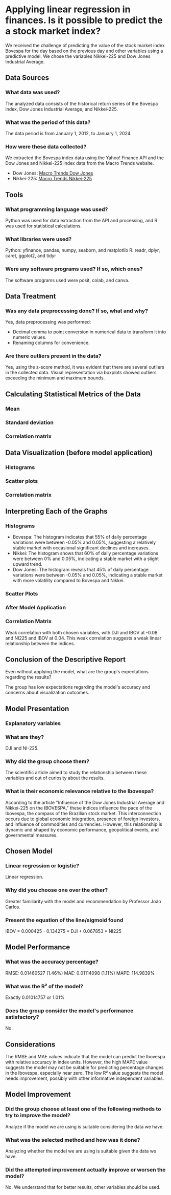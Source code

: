 # Applying linear regression in finances. Is it possible to predict the a stock market index?
We received the challenge of predicting the value of the stock market index Bovespa for the day based on the previous day and other variables using a predictive model. We chose the variables Nikkei-225 and Dow Jones Industrial Average.

## Data Sources
### What data was used?

The analyzed data consists of the historical return series of the Bovespa index, Dow Jones Industrial Average, and Nikkei-225.

### What was the period of this data?

The data period is from January 1, 2012, to January 1, 2024.

### How were these data collected?

We extracted the Bovespa index data using the Yahoo! Finance API and the Dow Jones and Nikkei-225 index data from the Macro Trends website.
- Dow Jones: [Macro Trends Dow Jones](https://www.macrotrends.net/1358/dow-jones-industrial-average-last-10-years#google_vignette)
- Nikkei-225: [Macro Trends Nikkei-225](https://www.macrotrends.net/2593/nikkei-225-index-historical-chart-data)

## Tools
### What programming language was used?

Python was used for data extraction from the API and processing, and R was used for statistical calculations.

### What libraries were used?

Python: yfinance, pandas, numpy, seaborn, and matplotlib
R: readr, dplyr, caret, ggplot2, and tidyr

### Were any software programs used? If so, which ones?

The software programs used were posit, colab, and canva.

## Data Treatment
### Was any data preprocessing done? If so, what and why?

Yes, data preprocessing was performed:
- Decimal comma to point conversion in numerical data to transform it into numeric values.
- Renaming columns for convenience.

### Are there outliers present in the data?

Yes, using the z-score method, it was evident that there are several outliers in the collected data. Visual representation via boxplots showed outliers exceeding the minimum and maximum bounds.

## Calculating Statistical Metrics of the Data
### Mean
### Standard deviation
### Correlation matrix

## Data Visualization (before model application)
### Histograms
### Scatter plots
### Correlation matrix

## Interpreting Each of the Graphs
### Histograms
- Bovespa: The histogram indicates that 55% of daily percentage variations were between -0.05% and 0.05%, suggesting a relatively stable market with occasional significant declines and increases.
- Nikkei: The histogram shows that 60% of daily percentage variations were between 0% and 0.05%, indicating a stable market with a slight upward trend.
- Dow Jones: The histogram reveals that 45% of daily percentage variations were between -0.05% and 0.05%, indicating a stable market with more volatility compared to Bovespa and Nikkei.

### Scatter Plots

### After Model Application

### Correlation Matrix

Weak correlation with both chosen variables, with DJI and IBOV at -0.08 and NI225 and IBOV at 0.04. This weak correlation suggests a weak linear relationship between the indices.

## Conclusion of the Descriptive Report
Even without applying the model, what are the group's expectations regarding the results?

The group has low expectations regarding the model's accuracy and concerns about visualization outcomes.

## Model Presentation
### Explanatory variables

### What are they?
DJI and NI-225.

### Why did the group choose them?

The scientific article aimed to study the relationship between these variables and out of curiosity about the results.

### What is their economic relevance relative to the Ibovespa?

According to the article "Influence of the Dow Jones Industrial Average and Nikkei-225 on the IBOVESPA," these indices influence the pace of the Ibovespa, the compass of the Brazilian stock market. This interconnection occurs due to global economic integration, presence of foreign investors, and influence of commodities and currencies. However, this relationship is dynamic and shaped by economic performance, geopolitical events, and governmental measures.

## Chosen Model
### Linear regression or logistic?

Linear regression.

### Why did you choose one over the other?

Greater familiarity with the model and recommendation by Professor João Carlos.

### Present the equation of the line/sigmoid found

IBOV = 0.000425 - 0.134275 * DJI + 0.067853 * NI225

## Model Performance
### What was the accuracy percentage?

RMSE: 0.01460527 (1.46%)
MAE: 0.01114098 (1.11%)
MAPE: 114.9839%

### What was the R² of the model?

Exactly 0.01014757 or 1.01%

### Does the group consider the model's performance satisfactory?

No.

## Considerations
The RMSE and MAE values indicate that the model can predict the Ibovespa with relative accuracy in index units. However, the high MAPE value suggests the model may not be suitable for predicting percentage changes in the Ibovespa, especially near zero. The low R² value suggests the model needs improvement, possibly with other informative independent variables.

## Model Improvement
### Did the group choose at least one of the following methods to try to improve the model?

Analyze if the model we are using is suitable considering the data we have.

### What was the selected method and how was it done?

Analyzing whether the model we are using is suitable given the data we have.

### Did the attempted improvement actually improve or worsen the model?

No. We understand that for better results, other variables should be used.
